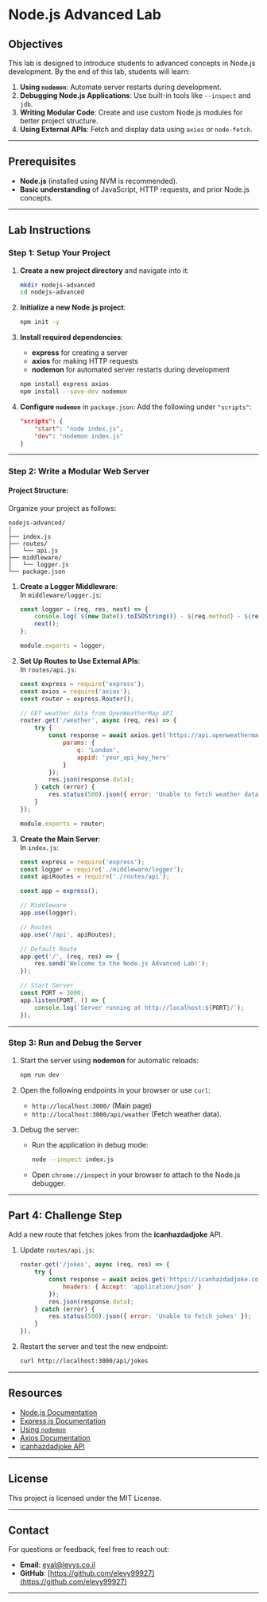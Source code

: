 # Node.js Advanced Lab

## Objectives

This lab is designed to introduce students to advanced concepts in Node.js development. By the end of this lab, students will learn:
1. **Using `nodemon`**: Automate server restarts during development.
2. **Debugging Node.js Applications**: Use built-in tools like `--inspect` and `jdb`.
3. **Writing Modular Code**: Create and use custom Node.js modules for better project structure.
4. **Using External APIs**: Fetch and display data using `axios` or `node-fetch`.

---

## Prerequisites

- **Node.js** (installed using NVM is recommended).
- **Basic understanding** of JavaScript, HTTP requests, and prior Node.js concepts.

---

## Lab Instructions

### Step 1: Setup Your Project

1. **Create a new project directory** and navigate into it:
   ```bash
   mkdir nodejs-advanced
   cd nodejs-advanced
   ```

2. **Initialize a new Node.js project**:
   ```bash
   npm init -y
   ```

3. **Install required dependencies**:
   - **express** for creating a server
   - **axios** for making HTTP requests
   - **nodemon** for automated server restarts during development
   ```bash
   npm install express axios
   npm install --save-dev nodemon
   ```

4. **Configure `nodemon`** in `package.json`:
   Add the following under `"scripts"`:
   ```json
   "scripts": {
       "start": "node index.js",
       "dev": "nodemon index.js"
   }
   ```

---

### Step 2: Write a Modular Web Server

#### Project Structure:
Organize your project as follows:
```
nodejs-advanced/
│
├── index.js
├── routes/
│   └── api.js
├── middleware/
│   └── logger.js
└── package.json
```

1. **Create a Logger Middleware**:  
   In `middleware/logger.js`:
   ```javascript
   const logger = (req, res, next) => {
       console.log(`${new Date().toISOString()} - ${req.method} - ${req.url}`);
       next();
   };

   module.exports = logger;
   ```

2. **Set Up Routes to Use External APIs**:  
   In `routes/api.js`:
   ```javascript
   const express = require('express');
   const axios = require('axios');
   const router = express.Router();

   // GET weather data from OpenWeatherMap API
   router.get('/weather', async (req, res) => {
       try {
           const response = await axios.get('https://api.openweathermap.org/data/2.5/weather', {
               params: {
                   q: 'London',
                   appid: 'your_api_key_here'
               }
           });
           res.json(response.data);
       } catch (error) {
           res.status(500).json({ error: 'Unable to fetch weather data' });
       }
   });

   module.exports = router;
   ```

3. **Create the Main Server**:  
   In `index.js`:
   ```javascript
   const express = require('express');
   const logger = require('./middleware/logger');
   const apiRoutes = require('./routes/api');

   const app = express();

   // Middleware
   app.use(logger);

   // Routes
   app.use('/api', apiRoutes);

   // Default Route
   app.get('/', (req, res) => {
       res.send('Welcome to the Node.js Advanced Lab!');
   });

   // Start Server
   const PORT = 3000;
   app.listen(PORT, () => {
       console.log(`Server running at http://localhost:${PORT}/`);
   });
   ```

---

### Step 3: Run and Debug the Server

1. Start the server using **nodemon** for automatic reloads:
   ```bash
   npm run dev
   ```

2. Open the following endpoints in your browser or use `curl`:
   - `http://localhost:3000/` (Main page)
   - `http://localhost:3000/api/weather` (Fetch weather data).

3. Debug the server:
   - Run the application in debug mode:
     ```bash
     node --inspect index.js
     ```
   - Open `chrome://inspect` in your browser to attach to the Node.js debugger.

---

## Part 4: Challenge Step

Add a new route that fetches jokes from the **icanhazdadjoke** API.

1. Update `routes/api.js`:
   ```javascript
   router.get('/jokes', async (req, res) => {
       try {
           const response = await axios.get('https://icanhazdadjoke.com/', {
               headers: { Accept: 'application/json' }
           });
           res.json(response.data);
       } catch (error) {
           res.status(500).json({ error: 'Unable to fetch jokes' });
       }
   });
   ```

2. Restart the server and test the new endpoint:
   ```bash
   curl http://localhost:3000/api/jokes
   ```

---

## Resources

- [Node.js Documentation](https://nodejs.org/)
- [Express.js Documentation](https://expressjs.com/)
- [Using `nodemon`](https://www.npmjs.com/package/nodemon)
- [Axios Documentation](https://axios-http.com/)
- [icanhazdadjoke API](https://icanhazdadjoke.com/)

---

## License

This project is licensed under the MIT License.

---

## **Contact**

For questions or feedback, feel free to reach out:
- **Email**: eyal@levys.co.il
- **GitHub**: [https://github.com/elevy99927](https://github.com/elevy99927)

---